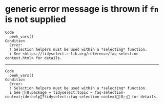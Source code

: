 # generic error message is thrown if `fn` is not supplied

    Code
      peek_vars()
    Condition
      Error:
      ! Selection helpers must be used within a *selecting* function.
      i See <https://tidyselect.r-lib.org/reference/faq-selection-context.html> for details.

---

    Code
      peek_vars()
    Condition
      Error:
      ! Selection helpers must be used within a *selecting* function.
      i See ]8;package = tidyselect:topic = faq-selection-context;ide:help?tidyselect::faq-selection-context]8;; for details.

